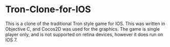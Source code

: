 Tron-Clone-for-IOS
==================

This is a clone of the traditional Tron style game for IOS. This was written in Objective C, and Cocos2D was used for the graphics. The game is single player only, and is not supported on retina devices, however it does run on IOS 7. 
